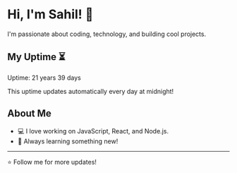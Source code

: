 # Hi, I'm Sahil! 👋

I'm passionate about coding, technology, and building cool projects.

## My Uptime ⏳
Uptime: 21 years 39 days

This uptime updates automatically every day at midnight!

## About Me
- 💻 I love working on JavaScript, React, and Node.js.
- 🎯 Always learning something new!

---

⭐️ Follow me for more updates!
